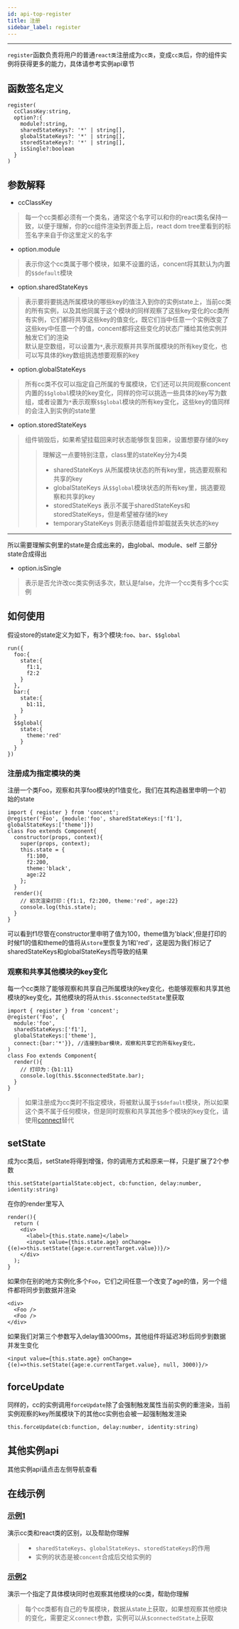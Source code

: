 ```yaml
---
id: api-top-register
title: 注册
sidebar_label: register
---
```


___
`register`函数负责将用户的普通`react类`注册成为`cc类`，变成`cc类`后，你的组件实例将获得更多的能力，具体请参考实例api章节

## 函数签名定义
```
register(
  ccClassKey:string,
  option?:{
    module?:string,
    sharedStateKeys?: '*' | string[],
    globalStateKeys?: '*' | string[],
    storedStateKeys?: '*' | string[],
    isSingle?:boolean
  }
)
```

## 参数解释
* ccClassKey
> 每一个cc类都必须有一个类名，通常这个名字可以和你的react类名保持一致，以便于理解，你的cc组件渲染到界面上后，react dom tree里看到的标签名字来自于你这里定义的名字
* option.module
> 表示你这个cc类属于哪个模块，如果不设置的话，concent将其默认为内置的`$$default`模块
* option.sharedStateKeys
> 表示要将要挑选所属模块的哪些key的值注入到你的实例state上，当前cc类的所有实例，以及其他同属于这个模块的同样观察了这些key变化的cc类所有实例，它们都将共享这些key的值变化，既它们当中任意一个实例改变了这些key中任意一个的值，concent都将这些变化的状态广播给其他实例并触发它们的渲染<br/>默认是空数组，可以设置为`*`,表示观察并共享所属模块的所有key变化，也可以写具体的key数组挑选想要观察的key
* option.globalStateKeys
> 所有cc类不仅可以指定自己所属的专属模块，它们还可以共同观察concent内置的`$$global`模块的key变化，同样的你可以挑选一些具体的key写为数组，或者设置为`*`表示观察`$$global`模块的所有key变化，这些key的值同样的会注入到实例的state里
* option.storedStateKeys
> 组件销毁后，如果希望挂载回来时状态能够恢复回来，设置想要存储的key
>>理解这一点要特别注意，class里的stateKey分为4类<br/>
>>* sharedStateKeys 从所属模块状态的所有key里，挑选要观察和共享的key
>>* globalStateKeys 从`$$global`模块状态的所有key里，挑选要观察和共享的key
>>* storedStateKeys 表示不属于sharedStateKeys和storedStateKeys，但是希望被存储的key
>>* temporaryStateKeys 则表示随着组件卸载就丢失状态的key 
---
所以需要理解实例里的state是合成出来的，由global、module、self 三部分state合成得出
* option.isSingle
> 表示是否允许改cc类实例话多次，默认是false，允许一个cc类有多个cc实例

## 如何使用
假设store的state定义为如下，有3个模块:`foo`、`bar`、`$$global`
```
run({
  foo:{
    state:{
      f1:1,
      f2:2
    }
  },
  bar:{
    state:{
      b1:11,
    }
  }
  $$global{
    state:{
      theme:'red'
    }
  }
})
```
### 注册成为指定模块的类
注册一个类Foo，观察和共享foo模块的f1值变化，我们在其构造器里申明一个初始的state
```
import { register } from 'concent';
@register('Foo', {module:'foo', sharedStateKeys:['f1'], globalStateKeys:['theme']})
class Foo extends Component{
  constructor(props, context){
    super(props, context);
    this.state = {
      f1:100,
      f2:200,
      theme:'black',
      age:22
    };
  }
  render(){
    // 初次渲染打印：{f1:1, f2:200, theme:'red', age:22}
    console.log(this.state);
  }
}
```
可以看到f1尽管在constructor里申明了值为100，theme值为'black',但是打印的时候f1的值和theme的值将从`store`里恢复为1和'red'，这是因为我们标记了sharedStateKeys和globalStateKeys而导致的结果

### 观察和共享其他模块的key变化
每一个cc类除了能够观察和共享自己所属模块的key变化，也能够观察和共享其他模块的key变化，其他模块的将从`this.$$connectedState`里获取
```
import { register } from 'concent';
@register('Foo', {
  module:'foo', 
  sharedStateKeys:['f1'], 
  globalStateKeys:['theme'], 
  connect:{bar:'*'}}, //连接到bar模块，观察和共享它的所有key变化，
)
class Foo extends Component{
  render(){
    // 打印为：{b1:11}
    console.log(this.$$connectedState.bar);
  }
}
```
> 如果注册成为cc类时不指定模块，将被默认属于`$$default`模块，所以如果这个类不属于任何模块，但是同时观察和共享其他多个模块的key变化，请使用[connect](api-top-connect)替代

## setState
成为cc类后，setState将得到增强，你的调用方式和原来一样，只是扩展了2个参数
```
this.setState(partialState:object, cb:function, delay:number, identity:string)
```
在你的render里写入
```
render(){
  return (
    <div>
      <label>{this.state.name}</label>
      <input value={this.state.age} onChange={(e)=>this.setState({age:e.currentTarget.value})}/>
    </div>
  );
}
```
如果你在别的地方实例化多个`Foo`，它们之间任意一个改变了age的值，另一个组件都将同步到数据并渲染
```
<div>
  <Foo />
  <Foo />
</div>
```
如果我们对第三个参数写入delay值3000ms，其他组件将延迟3秒后同步到数据并发生变化
```
<input value={this.state.age} onChange={(e)=>this.setState({age:e.currentTarget.value}, null, 3000)}/>
```

## forceUpdate
同样的，cc的实例调用`forceUpdate`除了会强制触发属性当前实例的重渲染，当前实例观察的key所属模块下的其他cc实例也会被一起强制触发渲染
```
this.forceUpdate(cb:function, delay:number, identity:string)
```

## 其他实例api
其他实例api请点击左侧导航查看

## 在线示例
### [示例1](https://stackblitz.com/edit/ccapi-top-register-1?file=index.js)
演示cc类和react类的区别，以及帮助你理解
> * `sharedStateKeys`、`globalStateKeys`、`storedStateKeys`的作用
> * 实例的状态是被`concent`合成后交给实例的

### [示例2](https://stackblitz.com/edit/ccapi-top-register-2?file=index.js)
演示一个指定了具体模块同时也观察其他模块的cc类，帮助你理解
> 每个cc类都有自己的专属模块，数据从state上获取，如果想观察其他模块的变化，需要定义`connect`参数，实例可以从`$connectedState`上获取
